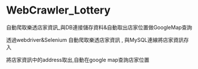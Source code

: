 ﻿# WebCrawler_Lottery
自動爬取樂透店家資訊_與DB連接儲存資料&amp;自動取出店家位置做GoogleMap查詢

透過webdriver&Selenium 自動爬取樂透店家資訊 , 與MySQL連線將店家資訊存入

將店家資訊中的address取出,自動在google map查詢店家位置
